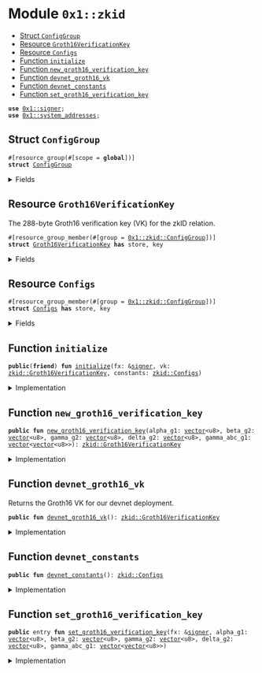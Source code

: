 
<a id="0x1_zkid"></a>

# Module `0x1::zkid`



-  [Struct `ConfigGroup`](#0x1_zkid_ConfigGroup)
-  [Resource `Groth16VerificationKey`](#0x1_zkid_Groth16VerificationKey)
-  [Resource `Configs`](#0x1_zkid_Configs)
-  [Function `initialize`](#0x1_zkid_initialize)
-  [Function `new_groth16_verification_key`](#0x1_zkid_new_groth16_verification_key)
-  [Function `devnet_groth16_vk`](#0x1_zkid_devnet_groth16_vk)
-  [Function `devnet_constants`](#0x1_zkid_devnet_constants)
-  [Function `set_groth16_verification_key`](#0x1_zkid_set_groth16_verification_key)


<pre><code><b>use</b> <a href="../../aptos-stdlib/../move-stdlib/doc/signer.md#0x1_signer">0x1::signer</a>;
<b>use</b> <a href="system_addresses.md#0x1_system_addresses">0x1::system_addresses</a>;
</code></pre>



<a id="0x1_zkid_ConfigGroup"></a>

## Struct `ConfigGroup`



<pre><code>#[resource_group(#[scope = <b>global</b>])]
<b>struct</b> <a href="zkid.md#0x1_zkid_ConfigGroup">ConfigGroup</a>
</code></pre>



<details>
<summary>Fields</summary>


<dl>
<dt>
<code>dummy_field: bool</code>
</dt>
<dd>

</dd>
</dl>


</details>

<a id="0x1_zkid_Groth16VerificationKey"></a>

## Resource `Groth16VerificationKey`

The 288-byte Groth16 verification key (VK) for the zkID relation.


<pre><code>#[resource_group_member(#[group = <a href="zkid.md#0x1_zkid_ConfigGroup">0x1::zkid::ConfigGroup</a>])]
<b>struct</b> <a href="zkid.md#0x1_zkid_Groth16VerificationKey">Groth16VerificationKey</a> <b>has</b> store, key
</code></pre>



<details>
<summary>Fields</summary>


<dl>
<dt>
<code>alpha_g1: <a href="../../aptos-stdlib/../move-stdlib/doc/vector.md#0x1_vector">vector</a>&lt;u8&gt;</code>
</dt>
<dd>
 32-byte serialization of <code>alpha * G</code>, where <code>G</code> is the generator of <code>G1</code>.
</dd>
<dt>
<code>beta_g2: <a href="../../aptos-stdlib/../move-stdlib/doc/vector.md#0x1_vector">vector</a>&lt;u8&gt;</code>
</dt>
<dd>
 64-byte serialization of <code>alpha * H</code>, where <code>H</code> is the generator of <code>G2</code>.
</dd>
<dt>
<code>gamma_g2: <a href="../../aptos-stdlib/../move-stdlib/doc/vector.md#0x1_vector">vector</a>&lt;u8&gt;</code>
</dt>
<dd>
 64-byte serialization of <code>gamma * H</code>, where <code>H</code> is the generator of <code>G2</code>.
</dd>
<dt>
<code>delta_g2: <a href="../../aptos-stdlib/../move-stdlib/doc/vector.md#0x1_vector">vector</a>&lt;u8&gt;</code>
</dt>
<dd>
 64-byte serialization of <code>delta * H</code>, where <code>H</code> is the generator of <code>G2</code>.
</dd>
<dt>
<code>gamma_abc_g1: <a href="../../aptos-stdlib/../move-stdlib/doc/vector.md#0x1_vector">vector</a>&lt;<a href="../../aptos-stdlib/../move-stdlib/doc/vector.md#0x1_vector">vector</a>&lt;u8&gt;&gt;</code>
</dt>
<dd>
 64-byte serialization of <code>\<b>forall</b> i \in {0, 1}, gamma^{-1} * (beta * a_i + alpha * b_i + c_i) * H</code>, where <code>H</code> is the generator of <code>G1</code>.
</dd>
</dl>


</details>

<a id="0x1_zkid_Configs"></a>

## Resource `Configs`



<pre><code>#[resource_group_member(#[group = <a href="zkid.md#0x1_zkid_ConfigGroup">0x1::zkid::ConfigGroup</a>])]
<b>struct</b> <a href="zkid.md#0x1_zkid_Configs">Configs</a> <b>has</b> store, key
</code></pre>



<details>
<summary>Fields</summary>


<dl>
<dt>
<code>max_zkid_signatures_per_txn: u16</code>
</dt>
<dd>

</dd>
<dt>
<code>max_exp_horizon: u64</code>
</dt>
<dd>

</dd>
</dl>


</details>

<a id="0x1_zkid_initialize"></a>

## Function `initialize`



<pre><code><b>public</b>(<b>friend</b>) <b>fun</b> <a href="zkid.md#0x1_zkid_initialize">initialize</a>(fx: &<a href="../../aptos-stdlib/../move-stdlib/doc/signer.md#0x1_signer">signer</a>, vk: <a href="zkid.md#0x1_zkid_Groth16VerificationKey">zkid::Groth16VerificationKey</a>, constants: <a href="zkid.md#0x1_zkid_Configs">zkid::Configs</a>)
</code></pre>



<details>
<summary>Implementation</summary>


<pre><code><b>public</b>(<b>friend</b>) <b>fun</b> <a href="zkid.md#0x1_zkid_initialize">initialize</a>(fx: &<a href="../../aptos-stdlib/../move-stdlib/doc/signer.md#0x1_signer">signer</a>, vk: <a href="zkid.md#0x1_zkid_Groth16VerificationKey">Groth16VerificationKey</a>, constants: <a href="zkid.md#0x1_zkid_Configs">Configs</a>) {
    <a href="system_addresses.md#0x1_system_addresses_assert_aptos_framework">system_addresses::assert_aptos_framework</a>(fx);

    <b>move_to</b>(fx, vk);
    <b>move_to</b>(fx, constants);
}
</code></pre>



</details>

<a id="0x1_zkid_new_groth16_verification_key"></a>

## Function `new_groth16_verification_key`



<pre><code><b>public</b> <b>fun</b> <a href="zkid.md#0x1_zkid_new_groth16_verification_key">new_groth16_verification_key</a>(alpha_g1: <a href="../../aptos-stdlib/../move-stdlib/doc/vector.md#0x1_vector">vector</a>&lt;u8&gt;, beta_g2: <a href="../../aptos-stdlib/../move-stdlib/doc/vector.md#0x1_vector">vector</a>&lt;u8&gt;, gamma_g2: <a href="../../aptos-stdlib/../move-stdlib/doc/vector.md#0x1_vector">vector</a>&lt;u8&gt;, delta_g2: <a href="../../aptos-stdlib/../move-stdlib/doc/vector.md#0x1_vector">vector</a>&lt;u8&gt;, gamma_abc_g1: <a href="../../aptos-stdlib/../move-stdlib/doc/vector.md#0x1_vector">vector</a>&lt;<a href="../../aptos-stdlib/../move-stdlib/doc/vector.md#0x1_vector">vector</a>&lt;u8&gt;&gt;): <a href="zkid.md#0x1_zkid_Groth16VerificationKey">zkid::Groth16VerificationKey</a>
</code></pre>



<details>
<summary>Implementation</summary>


<pre><code><b>public</b> <b>fun</b> <a href="zkid.md#0x1_zkid_new_groth16_verification_key">new_groth16_verification_key</a>(alpha_g1: <a href="../../aptos-stdlib/../move-stdlib/doc/vector.md#0x1_vector">vector</a>&lt;u8&gt;, beta_g2: <a href="../../aptos-stdlib/../move-stdlib/doc/vector.md#0x1_vector">vector</a>&lt;u8&gt;, gamma_g2: <a href="../../aptos-stdlib/../move-stdlib/doc/vector.md#0x1_vector">vector</a>&lt;u8&gt;, delta_g2: <a href="../../aptos-stdlib/../move-stdlib/doc/vector.md#0x1_vector">vector</a>&lt;u8&gt;, gamma_abc_g1: <a href="../../aptos-stdlib/../move-stdlib/doc/vector.md#0x1_vector">vector</a>&lt;<a href="../../aptos-stdlib/../move-stdlib/doc/vector.md#0x1_vector">vector</a>&lt;u8&gt;&gt;): <a href="zkid.md#0x1_zkid_Groth16VerificationKey">Groth16VerificationKey</a> {
    <a href="zkid.md#0x1_zkid_Groth16VerificationKey">Groth16VerificationKey</a> {
        alpha_g1,
        beta_g2,
        gamma_g2,
        delta_g2,
        gamma_abc_g1,
    }
}
</code></pre>



</details>

<a id="0x1_zkid_devnet_groth16_vk"></a>

## Function `devnet_groth16_vk`

Returns the Groth16 VK for our devnet deployment.


<pre><code><b>public</b> <b>fun</b> <a href="zkid.md#0x1_zkid_devnet_groth16_vk">devnet_groth16_vk</a>(): <a href="zkid.md#0x1_zkid_Groth16VerificationKey">zkid::Groth16VerificationKey</a>
</code></pre>



<details>
<summary>Implementation</summary>


<pre><code><b>public</b> <b>fun</b> <a href="zkid.md#0x1_zkid_devnet_groth16_vk">devnet_groth16_vk</a>(): <a href="zkid.md#0x1_zkid_Groth16VerificationKey">Groth16VerificationKey</a> {
    <a href="zkid.md#0x1_zkid_Groth16VerificationKey">Groth16VerificationKey</a> {
        alpha_g1: x"6d1c152d2705e35fe7a07a66eb8a10a7f42f1e38c412fbbc3ac7f9affc25dc24",
        beta_g2: x"e20a834c55ae6e2fcbd66636e09322727f317aff8957dd342afa11f936ef7c02cfdc8c9862849a0442bcaa4e03f45343e8bf261ef4ab58cead2efc17100a3b16",
        gamma_g2: x"edf692d95cbdde46ddda5ef7d422436779445c5e66006a42761e1f12efde0018c212f3aeb785e49712e7a9353349aaf1255dfb31b7bf60723a480d9293938e19",
        delta_g2: x"98c9283068e4bfc51266dcbabffb56bebeb65ece8d9104609026d0d89187961d0c69a4688b23f8a813ee74349785d116aedfcf3f3de15d7c9123b32eba326f23",
        gamma_abc_g1: <a href="../../aptos-stdlib/../move-stdlib/doc/vector.md#0x1_vector">vector</a>[
            x"29f65be8be6b13c84c1b29d219f35b998db14be4f7506fff4a475512ef0d959f",
            x"1ddc291dfd35684b634f03cda96ae18139db1653471921c555b2750cbf49908c",
        ],
    }
}
</code></pre>



</details>

<a id="0x1_zkid_devnet_constants"></a>

## Function `devnet_constants`



<pre><code><b>public</b> <b>fun</b> <a href="zkid.md#0x1_zkid_devnet_constants">devnet_constants</a>(): <a href="zkid.md#0x1_zkid_Configs">zkid::Configs</a>
</code></pre>



<details>
<summary>Implementation</summary>


<pre><code><b>public</b> <b>fun</b> <a href="zkid.md#0x1_zkid_devnet_constants">devnet_constants</a>(): <a href="zkid.md#0x1_zkid_Configs">Configs</a> {
    // TODO(<a href="zkid.md#0x1_zkid">zkid</a>): Put reasonable defaults here.
    <a href="zkid.md#0x1_zkid_Configs">Configs</a> {
        max_zkid_signatures_per_txn: 3,
        max_exp_horizon: 100_255_944, // 1159.55 days
    }
}
</code></pre>



</details>

<a id="0x1_zkid_set_groth16_verification_key"></a>

## Function `set_groth16_verification_key`



<pre><code><b>public</b> entry <b>fun</b> <a href="zkid.md#0x1_zkid_set_groth16_verification_key">set_groth16_verification_key</a>(fx: &<a href="../../aptos-stdlib/../move-stdlib/doc/signer.md#0x1_signer">signer</a>, alpha_g1: <a href="../../aptos-stdlib/../move-stdlib/doc/vector.md#0x1_vector">vector</a>&lt;u8&gt;, beta_g2: <a href="../../aptos-stdlib/../move-stdlib/doc/vector.md#0x1_vector">vector</a>&lt;u8&gt;, gamma_g2: <a href="../../aptos-stdlib/../move-stdlib/doc/vector.md#0x1_vector">vector</a>&lt;u8&gt;, delta_g2: <a href="../../aptos-stdlib/../move-stdlib/doc/vector.md#0x1_vector">vector</a>&lt;u8&gt;, gamma_abc_g1: <a href="../../aptos-stdlib/../move-stdlib/doc/vector.md#0x1_vector">vector</a>&lt;<a href="../../aptos-stdlib/../move-stdlib/doc/vector.md#0x1_vector">vector</a>&lt;u8&gt;&gt;)
</code></pre>



<details>
<summary>Implementation</summary>


<pre><code><b>public</b> entry <b>fun</b> <a href="zkid.md#0x1_zkid_set_groth16_verification_key">set_groth16_verification_key</a>(fx: &<a href="../../aptos-stdlib/../move-stdlib/doc/signer.md#0x1_signer">signer</a>, alpha_g1: <a href="../../aptos-stdlib/../move-stdlib/doc/vector.md#0x1_vector">vector</a>&lt;u8&gt;, beta_g2: <a href="../../aptos-stdlib/../move-stdlib/doc/vector.md#0x1_vector">vector</a>&lt;u8&gt;, gamma_g2: <a href="../../aptos-stdlib/../move-stdlib/doc/vector.md#0x1_vector">vector</a>&lt;u8&gt;, delta_g2: <a href="../../aptos-stdlib/../move-stdlib/doc/vector.md#0x1_vector">vector</a>&lt;u8&gt;, gamma_abc_g1: <a href="../../aptos-stdlib/../move-stdlib/doc/vector.md#0x1_vector">vector</a>&lt;<a href="../../aptos-stdlib/../move-stdlib/doc/vector.md#0x1_vector">vector</a>&lt;u8&gt;&gt;) <b>acquires</b> <a href="zkid.md#0x1_zkid_Groth16VerificationKey">Groth16VerificationKey</a> {
    <a href="system_addresses.md#0x1_system_addresses_assert_aptos_framework">system_addresses::assert_aptos_framework</a>(fx);

    <b>if</b> (<b>exists</b>&lt;<a href="zkid.md#0x1_zkid_Groth16VerificationKey">Groth16VerificationKey</a>&gt;(<a href="../../aptos-stdlib/../move-stdlib/doc/signer.md#0x1_signer_address_of">signer::address_of</a>(fx))) {
        <b>let</b> <a href="zkid.md#0x1_zkid_Groth16VerificationKey">Groth16VerificationKey</a> {
            alpha_g1: _,
            beta_g2: _,
            gamma_g2: _,
            delta_g2: _,
            gamma_abc_g1: _
        } = <b>move_from</b>&lt;<a href="zkid.md#0x1_zkid_Groth16VerificationKey">Groth16VerificationKey</a>&gt;(<a href="../../aptos-stdlib/../move-stdlib/doc/signer.md#0x1_signer_address_of">signer::address_of</a>(fx));
    };

    <b>let</b> vk = <a href="zkid.md#0x1_zkid_new_groth16_verification_key">new_groth16_verification_key</a>(alpha_g1, beta_g2, gamma_g2, delta_g2, gamma_abc_g1);
    <b>move_to</b>(fx, vk);
}
</code></pre>



</details>


[move-book]: https://aptos.dev/move/book/SUMMARY
